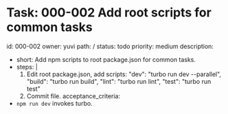 # Task: 000-002 Add root scripts for common tasks
id: 000-002
owner: yuvi
path: /
status: todo
priority: medium
description:
  - short: Add npm scripts to root package.json for common tasks.
  - steps: |
      1. Edit root package.json, add scripts:
         "dev": "turbo run dev --parallel",
         "build": "turbo run build",
         "lint": "turbo run lint",
         "test": "turbo run test"
      2. Commit file.
acceptance_criteria:
  - `npm run dev` invokes turbo.
